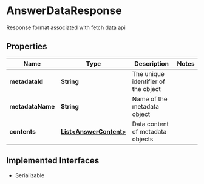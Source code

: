 

# AnswerDataResponse

Response format associated with fetch data api

## Properties

| Name | Type | Description | Notes |
|------------ | ------------- | ------------- | -------------|
|**metadataId** | **String** | The unique identifier of the object |  |
|**metadataName** | **String** | Name of the metadata object |  |
|**contents** | [**List&lt;AnswerContent&gt;**](AnswerContent.md) | Data content of metadata objects |  |


## Implemented Interfaces

* Serializable


